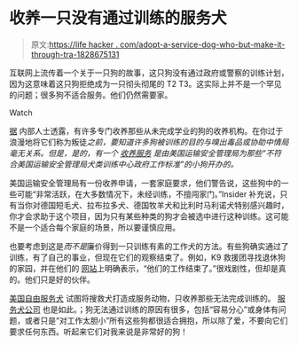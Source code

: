 # 收养一只没有通过训练的服务犬

> 原文:[https://life hacker . com/adopt-a-service-dog-who-but-make-it-through-tra-1828675131](https://lifehacker.com/adopt-a-service-dog-who-didnt-quite-make-it-through-tra-1828675131)

互联网上流传着一个关于一只狗的故事，这只狗没有通过政府或警察的训练计划，因为这意味着这只狗拒绝成为一只彻头彻尾的 T2 T3。这实际上并不是一个罕见的问题；很多狗不适合服务。他们仍然需要家。

Watch

[据](https://www.thisisinsider.com/how-to-adopt-dogs-from-the-tsa-2018-8) 内部人士透露，有许多专门收养那些从未完成学业的狗的收养机构。在你过于浪漫地将它们称为叛徒*之前，要知道许多狗被训练的目的与嗅出毒品或协助中情局毫无关系。但是，是的，有一个 [收养服务](https://www.tsa.gov/canine-adoption-program) 是由美国运输安全管理局为那些“不符合美国运输安全管理局犬类训练中心政府工作标准”的小狗开办的。*

美国运输安全管理局有一份收养申请，一套家庭要求，他们警告说，这些狗中的一些可能“非常活跃，在大多数情况下，未经训练，不擅闯家门。”Insider 补充说，只有当你对德国短毛犬、拉布拉多犬、德国牧羊犬和比利时马利诺犬特别感兴趣时，你才会求助于这个项目，因为只有某些种类的狗才会被选中进行这种训练。这可能不是一个适合每个家庭的场景，所以要谨慎应用。

也要考虑到这是*而不是*廉价得到一只训练有素的工作犬的方法。有些狗确实通过了训练，有了自己的事业，但现在它们的观察结束了。例如，K9 救援团寻找退休狗的家园，并在他们的 [网站](https://missionk9rescue.org/working-dog-adoption-forms/)上明确表示，“他们的工作结束了。”很戏剧性，但却是真的。他们只是好的伙伴。

[美国自由服务犬](https://freedomservicedogs.org/our-dogs/adopt-a-dog/) 试图将搜救犬打造成服务动物，只收养那些无法完成训练的。 [服务犬公司](https://www.servicedogs.org/ways-to-help/adopt-a-dog/) 也是如此。；狗无法通过训练的原因有很多，包括“容易分心”或身体有问题，或者只是“对工作太胆小”所有这些狗都很适合拥抱，所以除了爱，不要向它们要求任何东西。听起来它们对我来说是非常好的狗！